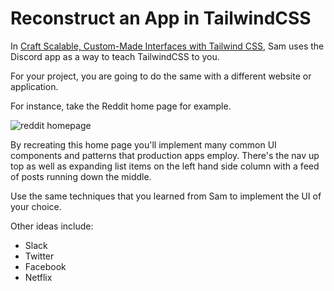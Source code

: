 # Reconstruct an App in TailwindCSS

In [Craft Scalable, Custom-Made Interfaces with Tailwind CSS](https://egghead.io/courses/craft-scalable-custom-made-interfaces-with-tailwind-css-8dfee898), Sam uses the Discord app as a way to teach TailwindCSS to you.

For your project, you are going to do the same with a different website or application.

For instance, take the Reddit home page for example. 

![reddit homepage]()

By recreating this home page you'll implement many common UI components and patterns that production apps employ. There's the nav up top as well as expanding list items on the left hand side column with a feed of posts running down the middle. 

Use the same techniques that you learned from Sam to implement the UI of your choice. 

Other ideas include:

- Slack
- Twitter
- Facebook
- Netflix 